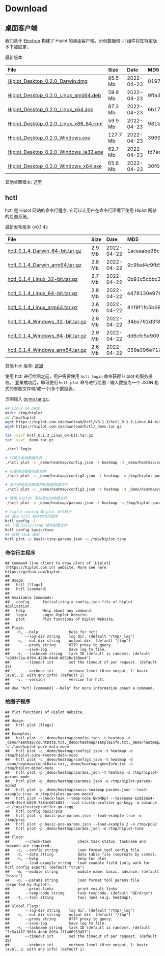 # Download



## 桌面客户端

我们基于 [Electron](https://www.electronjs.org/) 构建了 Hiplot 的桌面客户端。示例数据和 UI 组件将在特定版本下被固定。

最新版本:


|File                                                                                                                         |Size     |Date       |MD5                              |
|:----------------------------------------------------------------------------------------------------------------------------|:--------|:----------|:--------------------------------|
|[Hiplot_Desktop_0.2.0_Darwin.dmg](https://hiplot.com.cn/download/desktop/v0.2.0/Hiplot_Desktop_0.2.0_Darwin.dmg)             |85.5 Mb  |2022-04-23 |01970f96c2ca513297939ad12304676a |
|[Hiplot_Desktop_0.2.0_Linux_amd64.deb](https://hiplot.com.cn/download/desktop/v0.2.0/Hiplot_Desktop_0.2.0_Linux_amd64.deb)   |59.8 Mb  |2022-04-23 |9ffa3c077a72ecb278a729cb219771bc |
|[Hiplot_Desktop_0.2.0_Linux_x64.apk](https://hiplot.com.cn/download/desktop/v0.2.0/Hiplot_Desktop_0.2.0_Linux_x64.apk)       |87.2 Mb  |2022-04-23 |6b17c5f4d90ee1fdb38f685fe8e97c97 |
|[Hiplot_Desktop_0.2.0_Linux_x86_64.rpm](https://hiplot.com.cn/download/desktop/v0.2.0/Hiplot_Desktop_0.2.0_Linux_x86_64.rpm) |59.9 Mb  |2022-04-23 |981b3e5c85336134ac0b1274392a0d6c |
|[Hiplot_Desktop_0.2.0_Windows.exe](https://hiplot.com.cn/download/desktop/v0.2.0/Hiplot_Desktop_0.2.0_Windows.exe)           |127.7 Mb |2022-04-23 |3969432030e7b8878be959c4419c1a62 |
|[Hiplot_Desktop_0.2.0_Windows_ia32.exe](https://hiplot.com.cn/download/desktop/v0.2.0/Hiplot_Desktop_0.2.0_Windows_ia32.exe) |62.7 Mb  |2022-04-23 |fd7ece88eaed37212576cbe0837aa54b |
|[Hiplot_Desktop_0.2.0_Windows_x64.exe](https://hiplot.com.cn/download/desktop/v0.2.0/Hiplot_Desktop_0.2.0_Windows_x64.exe)   |65.8 Mb  |2022-04-23 |30f64f54bea570eeaa679023031480e4 |

其他桌面版本: [这里](https://hiplot.com.cn/download/desktop/)

## hctl

hctl 是 Hiplot 网站的命令行程序. 它可以让用户在命令行环境下使用 Hiplot 网站的绘图系统。

最新发布版本 (v0.1.4):


|File                                                                                                            |Size   |Date       |MD5                              |
|:---------------------------------------------------------------------------------------------------------------|:------|:----------|:--------------------------------|
|[hctl_0.1.4_Darwin_64-bit.tar.gz](https://hiplot.com.cn/download/hctl/v0.1.4/hctl_0.1.4_Darwin_64-bit.tar.gz)   |2.9 Mb |2022-04-22 |1aceaabe98cf17a73ab309c156dab972 |
|[hctl_0.1.4_Darwin_arm64.tar.gz](https://hiplot.com.cn/download/hctl/v0.1.4/hctl_0.1.4_Darwin_arm64.tar.gz)     |2.8 Mb |2022-04-22 |9c9fed4c9fb5a1e8480860e2de112184 |
|[hctl_0.1.4_Linux_32-bit.tar.gz](https://hiplot.com.cn/download/hctl/v0.1.4/hctl_0.1.4_Linux_32-bit.tar.gz)     |2.7 Mb |2022-04-22 |0b91c5cbbc32e15cf48f1242bd4c9d80 |
|[hctl_0.1.4_Linux_64-bit.tar.gz](https://hiplot.com.cn/download/hctl/v0.1.4/hctl_0.1.4_Linux_64-bit.tar.gz)     |2.8 Mb |2022-04-22 |e478130e976d1bccfa5bc129768f827f |
|[hctl_0.1.4_Linux_arm64.tar.gz](https://hiplot.com.cn/download/hctl/v0.1.4/hctl_0.1.4_Linux_arm64.tar.gz)       |2.6 Mb |2022-04-22 |81f9f1fc5b68ee0f792a7abf8a94a226 |
|[hctl_0.1.4_Windows_32-bit.tar.gz](https://hiplot.com.cn/download/hctl/v0.1.4/hctl_0.1.4_Windows_32-bit.tar.gz) |2.8 Mb |2022-04-22 |34be762d3f8bea8cd8356c9493382a99 |
|[hctl_0.1.4_Windows_64-bit.tar.gz](https://hiplot.com.cn/download/hctl/v0.1.4/hctl_0.1.4_Windows_64-bit.tar.gz) |2.9 Mb |2022-04-22 |dd6cfc5e90918d4169ddae6b1c19a021 |
|[hctl_0.1.4_Windows_arm64.tar.gz](https://hiplot.com.cn/download/hctl/v0.1.4/hctl_0.1.4_Windows_arm64.tar.gz)   |2.6 Mb |2022-04-22 |039a096e717dc2a5a3b3eaf9b1cc8363 |

其他 hctl 版本: [这里](https://hiplot.com.cn/download/hctl)

使用 hctl 进行绘图之前，用户需要使用 `hctl login` 命令获得 Hiplot 的服务授权。 登录成功后，即可使用 `hctl plot` 命令进行绘图：输入数据为一个 JSON 格式的参数文件和/或一个/多个数据表。

示例输入 [demo.tar.gz](https://hiplot.com.cn/download/hctl/_demo.tar.gz)。

```bash
## Linux 64 Demo
mkdir /tmp/hiplot
cd /tmp/hiplot
wget https://hiplot.com.cn/download/hctl/v0.1.3/hctl_0.1.3_Linux_64-bit.tar.gz
wget https://hiplot.com.cn/download/hctl/_demo.tar.gz

tar -xzvf hctl_0.1.3_Linux_64-bit.tar.gz
tar -xzvf _demo.tar.gz

./hctl login

# 只输入本地数据文件
./hctl plot -c _demo/heatmap/config.json -t heatmap -d _demo/heatmap/countData.txt,_demo/heatmap/sampleInfo.txt,_demo/heatmap/geneInfo.txt -o /tmp/hiplot-pure-data-mode

# 只使用远程服务器文件
./hctl plot -c _demo/heatmap/config2.json -t heatmap -o /tmp/hiplot-pure-remote-data-mode

# 混合使用本地数据和远程服务器文件
./hctl plot -c _demo/heatmap/config3.json -t heatmap -d _demo/heatmap/countData.txt,,_demo/heatmap/geneInfo.txt -o /tmp/hiplot-mixed-mode

# 使用 Hiplot 网站导出的参数文件
./hctl plot -p _demo/heatmap/params.json -t heatmap -o /tmp/hiplot-params-mode

# hiplot config 和 plot 命令联合
## 展示 hctl 支持的网页插件
hctl config -l
## 下载 basic/tsne 插件配置文件
hctl config basic/tsne
## 绘制 tsne 图形
hctl plot -p basic-tsne-params.json -o /tmp/hiplot-tsne
```

### 命令行主程序


```
## Command-line client to draw plots of [Hiplot](https://hiplot.com.cn) website. More see here https://github.com/hiplot.
## 
## Usage:
##   hctl [flags]
##   hctl [command]
## 
## Available Commands:
##   config      Initializing a config.json file of hiplot application.
##   help        Help about any command
##   login       Login Hiplot Website.
##   plot        Plot functions of Hiplot Website.
## 
## Flags:
##   -h, --help              help for hctl
##       --log-dir string    log dir. (default "/tmp/_log")
##   -o, --out-dir string    output dir. (default "/tmp")
##       --proxy string      HTTP proxy to query.
##       --save-log          Save log to file.
##   -k, --taskname string   task ID (default is random). (default "e883c72a-6f04-420b-8448-0852bc168ee4")
##       --timeout int       set the timeout of per request. (default 35)
##       --verbose int       verbose level (0:no output, 1: basic level, 2: with env info) (default 1)
##   -v, --version           version for hctl
## 
## Use "hctl [command] --help" for more information about a command.
```

### 绘图子程序


```
## Plot functions of Hiplot Website.
## 
## Usage:
##   hctl plot [flags]
## 
## Examples:
##   hctl plot -c _demo/heatmap/config.json -t heatmap -d _demo/heatmap/countData.txt,_demo/heatmap/sampleInfo.txt,_demo/heatmap/geneInfo.txt -o /tmp/hiplot-pure-data-mode
##   hctl plot -c _demo/heatmap/config2.json -t heatmap -o /tmp/hiplot-pure-remote-data-mode
##   hctl plot -c _demo/heatmap/config3.json -t heatmap -d _demo/heatmap/countData.txt,,_demo/heatmap/geneInfo.txt -o /tmp/hiplot-mixed-mode
##   hctl plot -p _demo/heatmap/params.json -t heatmap -o /tmp/hiplot-params-mode
##   hctl plot -p _demo/heatmap/params2.json -o /tmp/hiplot-params-mode2
##   hctl plot -p _demo/heatmap/basic-heatmap-params.json --load-example true -o /tmp/hiplot-params-mode3
##   hctl plot --check-task --temp-code QwbMBp7 --taskname 62919a54-ee68-49c4-b070-7384c60fb05f --tool clusterprofiler-go-kegg -m advance -o /tmp/clusterprofiler-go-kegg
##   hctl config basic/pca
##   hctl plot -p basic-pca-params.json --load-example true -o /tmp/pca1
##   hctl plot -p basic-pca-params.json --load-example 2 -o /tmp/pca2
##   hctl plot -p _demo/heatmap/params.json -o /tmp/hiplot-tsne
## 
## Flags:
##       --check-task            check task status, taskname and tmpcode are required.
##   -c, --config string         json format tool config file.
##   -d, --data string           data table file (sepreate by comma).
##   -h, --help                  help for plot
##       --load-example string   load example field (only work for hctl config export) (default "true")
##   -m, --module string         module name: basic, advance. (default "basic")
##   -p, --params string         json format tool params file (exported by Hiplot).
##       --print-links           print result links
##       --temp-code string      task tempcode. (default "QErdrqs")
##   -t, --tool string           tool name (e.g. heatmap).
## 
## Global Flags:
##       --log-dir string    log dir. (default "/tmp/_log")
##   -o, --out-dir string    output dir. (default "/tmp")
##       --proxy string      HTTP proxy to query.
##       --save-log          Save log to file.
##   -k, --taskname string   task ID (default is random). (default "7c5a1457-90fb-4eb8-8954-ff14d6953457")
##       --timeout int       set the timeout of per request. (default 35)
##       --verbose int       verbose level (0:no output, 1: basic level, 2: with env info) (default 1)
```
